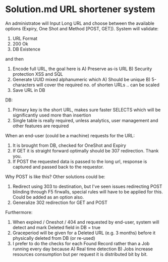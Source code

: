 # Solution.md URL shortener system

An administratoe will Input Long URL and choose between the available options (Expiry, One Shot and Method [POST, GET]). System will validate:
1. URL Format
2. 200 Ok
3. DB Existence

and then
1. Encode full URL, the goal here is A) Preserve as-is URL B) Security protection XSS and SQL
2. Generate UUID mixed alphanumeric which A) Should be unique B) 5-characters will cover the required no. of shorten URLs .. can be scaled
3. Save URL in DB


DB:
1. Primary key is the short URL, makes sure faster SELECTS which will be significantly used more than insertion
2. Single table is really required, unless analytics, user management and other features are required

When an end-user (could be a machine) requests for the URL:
1. It is brought from DB, checked for OneShot and Expiry
2. If GET it is straight forward optimally should be 307 redirection. Thank you.
3. If POST the requested data is passed to the long url, response is captured and passed back to the requestor. 

Why POST is like this? Other solutions could be:
1. Redirect using 303 to destination, but I've seen issues redirecting POST blinding through F5 firwalls, special rules will have to be applied for this. Could be added as an option also.
2. Generalize 302 redirection for GET and POST

Furthermore:
1. When expired / Oneshot / 404 and requested by end-user, system will detect and mark Deleted field in DB = true
2. Graceperiod will be given for a Deleted URL (e.g. 3 months) before it physically deleted from DB (or re-used)
3. I prefer to do the checks for each Found Record rather than a Job running every day because A) Real time detection B) Jobs increase resources consumption but per request it is distributed bit by bit.
